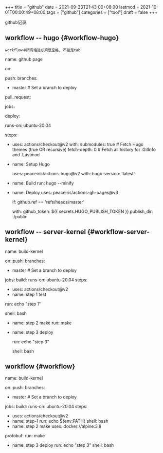 +++
title = "github"
date = 2021-09-23T21:43:00+08:00
lastmod = 2021-10-01T00:00:49+08:00
tags = ["github"]
categories = ["tool"]
draft = false
+++

github记录

<!--more-->


## workflow -- hugo {#workflow-hugo}

```text
workflow中所有缩进必须是空格, 不能是tab
```

name: github page

on:

push:
  branches:

-   master  # Set a branch to deploy

pull\_request:

jobs:

deploy:

runs-on: ubuntu-20.04

steps:

-   uses: actions/checkout@v2
    with:
      submodules: true  # Fetch Hugo themes (true OR recursive)
      fetch-depth: 0    # Fetch all history for .GitInfo and .Lastmod

<!--listend-->

-   name: Setup Hugo

    uses: peaceiris/actions-hugo@v2
    with:
      hugo-version: 'latest'

<!--listend-->

-   name: Build
    run: hugo --minify

<!--listend-->

-   name: Deploy
    uses: peaceiris/actions-gh-pages@v3

    if: github.ref == 'refs/heads/master'

    with:
      github\_token: ${{ secrets.HUGO\_PUBLISH\_TOKEN }}
      publish\_dir: ./public


## workflow -- server-kernel {#workflow-server-kernel}

name: build-kernel

on:
  push:
    branches:

-   master  # Set a branch to deploy

jobs:
  build:
    runs-on: ubuntu-20.04
    steps:

-   uses: actions/checkout@v2
-   name: step 1 test

run: echo "step 1"

shell: bash

-   name: step 2 make
    run: make

<!--listend-->

-   name: step 3 deploy

    run: echo "step 3"

    shell: bash


## workflow {#workflow}

name: build-kernel

on:
  push:
    branches:

-   master  # Set a branch to deploy

jobs:
  build:
    runs-on: ubuntu-20.04
    steps:

-   uses: actions/checkout@v2
-   name: step-1
    run: echo ${env:PATH}
    shell: bash
-   name: step 2 make
    uses: docker://alpine:3.8

  protobuf:
run: make

-   name: step 3 deploy
    run: echo "step 3"
    shell: bash